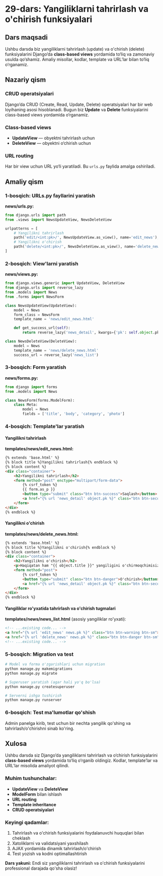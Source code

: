 
# 29-dars: Yangiliklarni tahrirlash va o'chirish funksiyalari

## Dars maqsadi
Ushbu darsda biz yangiliklarni tahrirlash (update) va o'chirish (delete) funksiyalarini Django’da **class-based views** yordamida to‘liq va zamonaviy usulda qo‘shamiz. Amaliy misollar, kodlar, template va URL’lar bilan to‘liq o‘rganamiz.

## Nazariy qism

### CRUD operatsiyalari
Django’da CRUD (Create, Read, Update, Delete) operatsiyalari har bir web loyihaning asosi hisoblanadi. Bugun biz **Update** va **Delete** funksiyalarini class-based views yordamida o‘rganamiz.

### Class-based views
- **UpdateView** — obyektni tahrirlash uchun
- **DeleteView** — obyektni o‘chirish uchun

### URL routing
Har bir view uchun URL yo‘li yaratiladi. Bu `urls.py` faylida amalga oshiriladi.

## Amaliy qism

### 1-bosqich: URLs.py fayllarini yaratish

**news/urls.py:**
```python
from django.urls import path
from .views import NewsUpdateView, NewsDeleteView

urlpatterns = [
	# Yangilikni tahrirlash
	path('edit/<int:pk>/', NewsUpdateView.as_view(), name='edit_news'),
	# Yangilikni o'chirish
	path('delete/<int:pk>/', NewsDeleteView.as_view(), name='delete_news'),
]
```

### 2-bosqich: View'larni yaratish

**news/views.py:**
```python
from django.views.generic import UpdateView, DeleteView
from django.urls import reverse_lazy
from .models import News
from .forms import NewsForm

class NewsUpdateView(UpdateView):
	model = News
	form_class = NewsForm
	template_name = 'news/edit_news.html'

	def get_success_url(self):
		return reverse_lazy('news_detail', kwargs={'pk': self.object.pk})

class NewsDeleteView(DeleteView):
	model = News
	template_name = 'news/delete_news.html'
	success_url = reverse_lazy('news_list')
```

### 3-bosqich: Form yaratish

**news/forms.py:**
```python
from django import forms
from .models import News

class NewsForm(forms.ModelForm):
	class Meta:
		model = News
		fields = ['title', 'body', 'category', 'photo']
```

### 4-bosqich: Template'lar yaratish

#### Yangilikni tahrirlash

**templates/news/edit_news.html:**
```html
{% extends 'base.html' %}
{% block title %}Yangilikni tahrirlash{% endblock %}
{% block content %}
<div class="container">
	<h2>Yangilikni tahrirlash</h2>
	<form method="post" enctype="multipart/form-data">
		{% csrf_token %}
		{{ form.as_p }}
		<button type="submit" class="btn btn-success">Saqlash</button>
		<a href="{% url 'news_detail' object.pk %}" class="btn btn-secondary">Orqaga</a>
	</form>
</div>
{% endblock %}
```

#### Yangilikni o'chirish

**templates/news/delete_news.html:**
```html
{% extends 'base.html' %}
{% block title %}Yangilikni o'chirish{% endblock %}
{% block content %}
<div class="container">
	<h2>Yangilikni o'chirish</h2>
	<p>Haqiqatan ham "{{ object.title }}" yangiligini o'chirmoqchimisiz?</p>
	<form method="post">
		{% csrf_token %}
		<button type="submit" class="btn btn-danger">O'chirish</button>
		<a href="{% url 'news_detail' object.pk %}" class="btn btn-secondary">Bekor qilish</a>
	</form>
</div>
{% endblock %}
```

#### Yangiliklar ro'yxatida tahrirlash va o'chirish tugmalari

**templates/news/news_list.html** (asosiy yangiliklar ro'yxati):
```html
<!-- ...existing code... -->
<a href="{% url 'edit_news' news.pk %}" class="btn btn-warning btn-sm">Tahrirlash</a>
<a href="{% url 'delete_news' news.pk %}" class="btn btn-danger btn-sm">O'chirish</a>
<!-- ...existing code... -->
```

### 5-bosqich: Migration va test

```bash
# Model va forma o'zgarishlari uchun migration
python manage.py makemigrations
python manage.py migrate

# Superuser yaratish (agar hali yo'q bo'lsa)
python manage.py createsuperuser

# Serverni ishga tushirish
python manage.py runserver
```

### 6-bosqich: Test ma'lumotlar qo'shish
Admin panelga kirib, test uchun bir nechta yangilik qo'shing va tahrirlash/o'chirishni sinab ko'ring.

## Xulosa

Ushbu darsda siz Django’da yangiliklarni tahrirlash va o‘chirish funksiyalarini **class-based views** yordamida to‘liq o‘rganib oldingiz. Kodlar, template’lar va URL’lar misolida amaliyot qilindi.

### Muhim tushunchalar:
- **UpdateView** va **DeleteView**
- **ModelForm** bilan ishlash
- **URL routing**
- **Template inheritance**
- **CRUD operatsiyalari**

### Keyingi qadamlar:
1. Tahrirlash va o'chirish funksiyalarini foydalanuvchi huquqlari bilan cheklash
2. Xatoliklarni va validatsiyani yaxshilash
3. AJAX yordamida dinamik tahrirlash/o'chirish
4. Test yozish va kodni optimallashtirish

**Dars yakuni:** Endi siz yangiliklarni tahrirlash va o'chirish funksiyalarini professional darajada qo'sha olasiz!

